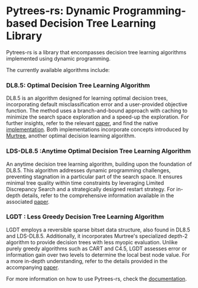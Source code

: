 # Pytrees-rs: Dynamic Programming-based Decision Tree Learning Library

Pytrees-rs is a library that encompasses decision tree learning algorithms implemented using dynamic programming.

The currently available algorithms include:


### DL8.5: Optimal Decision Tree Learning Algorithm
DL8.5 is an algorithm designed for learning optimal decision trees,
incorporating default misclassification error and a user-provided objective function.
The method uses a branch-and-bound approach with caching to minimize the search space exploration and a
speed-up the exploration. For further insights, refer to the relevant [paper](https://dial.uclouvain.be/pr/boreal/fr/object/boreal%3A223390/datastream/PDF_01/view),
and find the native [implementation](https://github.com/aia-uclouvain/pydl8.5).
Both implementations incorporate concepts introduced by [Murtree](https://www.jmlr.org/papers/volume23/20-520/20-520.pdf), another optimal decision learning algorithm.


### LDS-DL8.5 :Anytime Optimal Decision Tree Learning Algorithm
An anytime decision tree learning algorithm, building upon the foundation of DL8.5.
This algorithm addresses dynamic programming challenges, preventing stagnation in a particular part of the search space.
It ensures minimal tree quality within time constraints by leveraging Limited Discrepancy Search and a strategically designed restart strategy.
For in-depth details, refer to the comprehensive information available in the associated [paper](https://dial.uclouvain.be/pr/boreal/fr/object/boreal%3A266060/datastream/PDF_01/view).


### LGDT : Less Greedy Decision Tree Learning Algorithm

LGDT employs a reversible sparse bitset data structure, also found in DL8.5 and LDS-DL8.5.
Additionally, it incorporates Murtree's specialized depth-2 algorithm to provide decision trees with less
myopic evaluation. Unlike purely greedy algorithms such as CART and C4.5,
LGDT assesses error or information gain over two levels to determine the local best node value.
For a more in-depth understanding, refer to the details provided in the accompanying [paper](https://www.info.ucl.ac.be/~pschaus/assets/publi/ida2024_efficient_lookehead_decision_trees.pdf).


For more information on how to use Pytrees-rs, check the [documentation](https://haroldks.github.io/pytrees-rs/installation.html).
